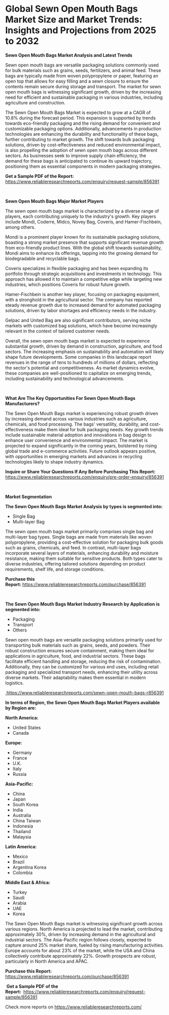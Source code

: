 <p><h1>Global Sewn Open Mouth Bags Market Size and Market Trends: Insights and Projections from 2025 to 2032</h1></p><p><strong>Sewn Open Mouth Bags Market Analysis and Latest Trends</strong></p>
<p><p>Sewn open mouth bags are versatile packaging solutions commonly used for bulk materials such as grains, seeds, fertilizers, and animal feed. These bags are typically made from woven polypropylene or paper, featuring an open top that allows for easy filling and a sewn closure to ensure the contents remain secure during storage and transport. The market for sewn open mouth bags is witnessing significant growth, driven by the increasing need for efficient and sustainable packaging in various industries, including agriculture and construction.</p><p>The Sewn Open Mouth Bags Market is expected to grow at a CAGR of 10.8% during the forecast period. This expansion is supported by trends towards eco-friendly packaging and the rising demand for convenient and customizable packaging options. Additionally, advancements in production technologies are enhancing the durability and functionality of these bags, further contributing to market growth. The shift towards bulk packaging solutions, driven by cost-effectiveness and reduced environmental impact, is also propelling the adoption of sewn open mouth bags across different sectors. As businesses seek to improve supply chain efficiency, the demand for these bags is anticipated to continue its upward trajectory, positioning them as essential components in modern packaging strategies.</p></p>
<p><strong>Get a Sample PDF of the Report:&nbsp;</strong> <a href="https://www.reliableresearchreports.com/enquiry/request-sample/856391?utm_campaign=2119&utm_medium=2&utm_source=Github&utm_content=ia&utm_term=06022025&utm_id=sewn-open-mouth-bags">https://www.reliableresearchreports.com/enquiry/request-sample/856391</a></p>
<p>&nbsp;</p>
<p><strong>Sewn Open Mouth Bags Major Market Players</strong></p>
<p><p>The sewn open mouth bags market is characterized by a diverse range of players, each contributing uniquely to the industry's growth. Key players include Mondi, Coderre, Midco, Novey Bag, Coveris, and Hamer-Fischbein, among others. </p><p>Mondi is a prominent player known for its sustainable packaging solutions, boasting a strong market presence that supports significant revenue growth from eco-friendly product lines. With the global shift towards sustainability, Mondi aims to enhance its offerings, tapping into the growing demand for biodegradable and recyclable bags.</p><p>Coveris specializes in flexible packaging and has been expanding its portfolio through strategic acquisitions and investments in technology. This approach has allowed it to maintain a competitive edge while targeting new industries, which positions Coveris for robust future growth.</p><p>Hamer-Fischbein is another key player, focusing on packaging equipment, with a stronghold in the agricultural sector. The company has reported steady revenue growth due to increased demand for automated packaging solutions, driven by labor shortages and efficiency needs in the industry.</p><p>Gelpac and United Bag are also significant contributors, serving niche markets with customized bag solutions, which have become increasingly relevant in the context of tailored customer needs.</p><p>Overall, the sewn open mouth bags market is expected to experience substantial growth, driven by demand in construction, agriculture, and food sectors. The increasing emphasis on sustainability and automation will likely shape future developments. Some companies in this landscape report revenues in the range of tens to hundreds of millions of dollars, reflecting the sector's potential and competitiveness. As market dynamics evolve, these companies are well-positioned to capitalize on emerging trends, including sustainability and technological advancements.</p></p>
<p>&nbsp;</p>
<p><strong>What Are The Key Opportunities For Sewn Open Mouth Bags Manufacturers?</strong></p>
<p><p>The Sewn Open Mouth Bags market is experiencing robust growth driven by increasing demand across various industries such as agriculture, chemicals, and food processing. The bags' versatility, durability, and cost-effectiveness make them ideal for bulk packaging needs. Key growth trends include sustainable material adoption and innovations in bag design to enhance user convenience and environmental impact. The market is projected to expand significantly in the coming years, bolstered by rising global trade and e-commerce activities. Future outlook appears positive, with opportunities in emerging markets and advances in recycling technologies likely to shape industry dynamics.</p></p>
<p><strong>Inquire or Share Your Questions If Any Before Purchasing This Report:</strong> <a href="https://www.reliableresearchreports.com/enquiry/pre-order-enquiry/856391?utm_campaign=2119&utm_medium=2&utm_source=Github&utm_content=ia&utm_term=06022025&utm_id=sewn-open-mouth-bags">https://www.reliableresearchreports.com/enquiry/pre-order-enquiry/856391</a></p>
<p>&nbsp;</p>
<p><strong>Market Segmentation</strong></p>
<p><strong>The Sewn Open Mouth Bags Market Analysis by types is segmented into:</strong></p>
<p><ul><li>Single Bag</li><li>Multi-layer Bag</li></ul></p>
<p><p>The sewn open mouth bags market primarily comprises single bag and multi-layer bag types. Single bags are made from materials like woven polypropylene, providing a cost-effective solution for packaging bulk goods such as grains, chemicals, and feed. In contrast, multi-layer bags incorporate several layers of materials, enhancing durability and moisture resistance, making them suitable for sensitive products. Both types cater to diverse industries, offering tailored solutions depending on product requirements, shelf life, and storage conditions.</p></p>
<p><strong>Purchase this Report:&nbsp;</strong><a href="https://www.reliableresearchreports.com/purchase/856391?utm_campaign=2119&utm_medium=2&utm_source=Github&utm_content=ia&utm_term=06022025&utm_id=sewn-open-mouth-bags">https://www.reliableresearchreports.com/purchase/856391</a></p>
<p>&nbsp;</p>
<p><strong>The Sewn Open Mouth Bags Market Industry Research by Application is segmented into:</strong></p>
<p><ul><li>Packaging</li><li>Transport</li><li>Others</li></ul></p>
<p><p>Sewn open mouth bags are versatile packaging solutions primarily used for transporting bulk materials such as grains, seeds, and powders. Their robust construction ensures secure containment, making them ideal for applications in agriculture, food, and industrial sectors. These bags facilitate efficient handling and storage, reducing the risk of contamination. Additionally, they can be customized for various end uses, including retail packaging and specialized transport needs, enhancing their utility across diverse markets. Their adaptability makes them essential in modern logistics.</p></p>
<p><a href="https://www.reliableresearchreports.com/sewn-open-mouth-bags-r856391?utm_campaign=2119&utm_medium=2&utm_source=Github&utm_content=ia&utm_term=06022025&utm_id=sewn-open-mouth-bags">&nbsp;https://www.reliableresearchreports.com/sewn-open-mouth-bags-r856391</a></p>
<p><strong>In terms of Region, the Sewn Open Mouth Bags Market Players available by Region are:</strong></p>
<p>
    <p> <strong> North America: </strong>
        <ul>
            <li>United States</li>
            <li>Canada</li>
        </ul>
        </p> 
    <p> <strong> Europe: </strong>
        <ul>
            <li>Germany</li>
            <li>France</li>
            <li>U.K.</li>
            <li>Italy</li>
            <li>Russia</li>
        </ul>
        </p> 
    <p> <strong> Asia-Pacific: </strong>
        <ul>
            <li>China</li>
            <li>Japan</li>
            <li>South Korea</li>
            <li>India</li>
            <li>Australia</li>
            <li>China Taiwan</li>
            <li>Indonesia</li>
            <li>Thailand</li>
            <li>Malaysia</li>
        </ul>
        </p> 
    <p> <strong> Latin America: </strong>
        <ul>
            <li>Mexico</li>
            <li>Brazil</li>
            <li>Argentina Korea</li>
            <li>Colombia</li>
        </ul>
        </p> 
    <p> <strong> Middle East & Africa: </strong>
        <ul>
            <li>Turkey</li>
            <li>Saudi</li>
            <li>Arabia</li>
            <li>UAE</li>
            <li>Korea</li>
        </ul>
    </p>
    </p>
<p><p>The Sewn Open Mouth Bags market is witnessing significant growth across various regions. North America is projected to lead the market, contributing approximately 30%, driven by increasing demand in the agricultural and industrial sectors. The Asia-Pacific region follows closely, expected to capture around 25% market share, fueled by rising manufacturing activities. Europe accounts for about 23% of the market, while the USA and China collectively contribute approximately 22%. Growth prospects are robust, particularly in North America and APAC.</p></p>
<p><strong>Purchase this Report: </strong><a href="https://www.reliableresearchreports.com/purchase/856391?utm_campaign=2119&utm_medium=2&utm_source=Github&utm_content=ia&utm_term=06022025&utm_id=sewn-open-mouth-bags">https://www.reliableresearchreports.com/purchase/856391</a></p>
<p>&nbsp;<strong>Get a Sample PDF of the Report:&nbsp;&nbsp;</strong><a href="https://www.reliableresearchreports.com/enquiry/request-sample/856391?utm_campaign=2119&utm_medium=2&utm_source=Github&utm_content=ia&utm_term=06022025&utm_id=sewn-open-mouth-bags">https://www.reliableresearchreports.com/enquiry/request-sample/856391</a></p>
<p><strong></strong></p>
<p>Check more reports on <a href="https://www.reliableresearchreports.com/?utm_campaign=2119&utm_medium=2&utm_source=Github&utm_content=ia&utm_term=06022025&utm_id=sewn-open-mouth-bags">https://www.reliableresearchreports.com/</a></p>